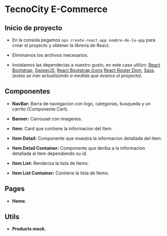 # TecnoCity E-Commerce

## Inicio de proyecto

- En la consola pegamos `npx create-react-app nombre-de-la-app` para crear el proyecto y obtener la libreria de React.

- Eliminamos los archivos inecesarios.

- Instalamos las dependecias a nuestro gusto, en este caso utilizo: [React Bootstrap](https://react-bootstrap.github.io/), [SwiperJS](https://swiperjs.com/react), [React Bootstrap Icons](https://www.npmjs.com/package/react-bootstrap-icons)
[React Router Dom](https://www.npmjs.com/package/react-router-dom), [Sass](https://www.npmjs.com/package/sass). *(estas se iran actualizando a medida que avance el proyecto)*.

## Componentes

- **NavBar:** Barra de navegacion con logo, categorias, busqueda y un carrito (Componente Cart).

- **Banner:** Carrousel con imagenes.

- **Item:** Card que contiene la informacion del Item.

- **Item Detail:** Componente que muestra la informacion detallada del Item.

- **Item Detail Container:** Componente que deriba a la informacion detallada al item dependiendo su id.

- **Item List:** Renderiza la lista de Items.

- **Item List Container:** Contiene la lista de Items.

## Pages

- **Home.**

## Utils

- **Products mock.**
